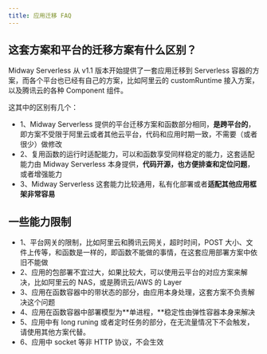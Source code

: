 ```yaml
---
title: 应用迁移 FAQ
---
```


## 这套方案和平台的迁移方案有什么区别？

Midway Serverless 从 v1.1 版本开始提供了一套应用迁移到 Serverless 容器的方案，而各个平台也已经有自己的方案，比如阿里云的 customRuntime 接入方案，以及腾讯云的各种 Component 组件。

这其中的区别有几个：

- 1、Midway Serverless 提供的平台迁移方案和函数部分相同，**是跨平台的**，即方案不受限于阿里云或者其他云平台，代码和应用时期一致，不需要（或者很少）做修改
- 2、复用函数的运行时适配能力，可以和函数享受同样稳定的能力，这套适配能力由 Midway Serverless 本身提供，**代码开源，也方便排查和定位问题**，或者增强能力
- 3、Midway Serverless 这套能力比较通用，私有化部署或者**适配其他应用框架非常容易**

## 一些能力限制

- 1、平台网关的限制，比如阿里云和腾讯云网关，超时时间，POST 大小、文件上传等，和函数是一样的，即函数不能做的事情，在这套应用部署方案中依旧不能做
- 2、应用的包部署不宜过大，如果比较大，可以使用云平台的对应方案来解决，比如阿里云的 NAS，或是腾讯云/AWS 的 Layer
- 3、应用在函数容器中的带状态的部分，由应用本身处理，这套方案不负责解决这个问题
- 4、应用在函数容器中部署模型为**单进程，**稳定性由弹性容器本身来解决
- 5、应用中有 long runing 或者定时任务的部分，在无流量情况下不会触发，请使用其他方案代替。
- 6、应用中 socket 等非 HTTP 协议，不会生效
